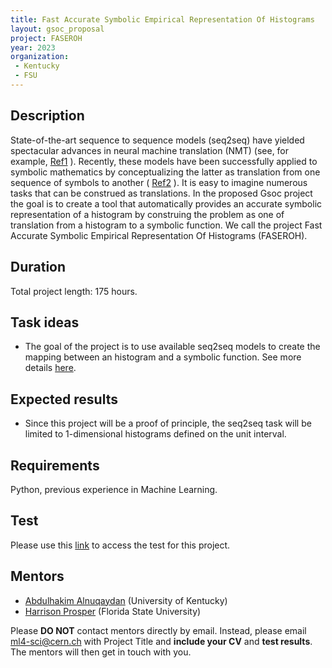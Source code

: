 ```yaml
---
title: Fast Accurate Symbolic Empirical Representation Of Histograms
layout: gsoc_proposal
project: FASEROH
year: 2023
organization:
 - Kentucky
 - FSU
---
```


## Description

State-of-the-art sequence to sequence models (seq2seq) have yielded spectacular advances in neural machine translation (NMT) (see, for example, [Ref1](https://arxiv.org/pdf/1912.02047.pdf) ). Recently, these models have been successfully applied to  symbolic mathematics by conceptualizing the latter as  translation from one sequence of symbols to another ( [Ref2](https://arxiv.org/abs/1912.01412) ). It is easy to imagine numerous tasks that can be construed as translations. In the proposed Gsoc project the goal is to create a tool that automatically provides an accurate symbolic representation of a histogram by construing the problem as one of translation from a histogram to a symbolic function. We call the project Fast Accurate Symbolic Empirical Representation Of Histograms (FASEROH).

## Duration

Total project length: 175 hours.

## Task ideas
  * The goal of the project is to use available seq2seq models to create the mapping between an histogram and a symbolic function. See more details [here](https://ml4sci.org/assets/faseroh.pdf).


## Expected results
  * Since this project will be a proof of principle, the seq2seq task will be limited to 1-dimensional histograms defined on the unit interval.
   
## Requirements 
Python, previous experience in Machine Learning. 

## Test
Please use this [link](https://docs.google.com/document/d/1eMtRPR-nH2NyituMBIDAZdmcCkZF2TyUFQp6zg-z5pA/edit) to access the test for this project.


## Mentors
  * [Abdulhakim Alnuqaydan](mailto:ml4-sci@cern.ch) (University of Kentucky)
  * [Harrison Prosper](mailto:ml4-sci@cern.ch) (Florida State University)


Please **DO NOT** contact mentors directly by email. Instead, please email [ml4-sci@cern.ch](mailto:ml4-sci@cern.ch) with Project Title and **include your CV** and **test results**. The mentors will then get in touch with you.
